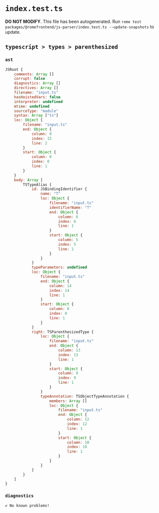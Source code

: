 # `index.test.ts`

**DO NOT MODIFY**. This file has been autogenerated. Run `rome test packages/@romefrontend/js-parser/index.test.ts --update-snapshots` to update.

## `typescript > types > parenthesized`

### `ast`

```javascript
JSRoot {
	comments: Array []
	corrupt: false
	diagnostics: Array []
	directives: Array []
	filename: "input.ts"
	hasHoistedVars: false
	interpreter: undefined
	mtime: undefined
	sourceType: "module"
	syntax: Array ["ts"]
	loc: Object {
		filename: "input.ts"
		end: Object {
			column: 0
			index: 15
			line: 2
		}
		start: Object {
			column: 0
			index: 0
			line: 1
		}
	}
	body: Array [
		TSTypeAlias {
			id: JSBindingIdentifier {
				name: "T"
				loc: Object {
					filename: "input.ts"
					identifierName: "T"
					end: Object {
						column: 6
						index: 6
						line: 1
					}
					start: Object {
						column: 5
						index: 5
						line: 1
					}
				}
			}
			typeParameters: undefined
			loc: Object {
				filename: "input.ts"
				end: Object {
					column: 14
					index: 14
					line: 1
				}
				start: Object {
					column: 0
					index: 0
					line: 1
				}
			}
			right: TSParenthesizedType {
				loc: Object {
					filename: "input.ts"
					end: Object {
						column: 13
						index: 13
						line: 1
					}
					start: Object {
						column: 9
						index: 9
						line: 1
					}
				}
				typeAnnotation: TSObjectTypeAnnotation {
					members: Array []
					loc: Object {
						filename: "input.ts"
						end: Object {
							column: 12
							index: 12
							line: 1
						}
						start: Object {
							column: 10
							index: 10
							line: 1
						}
					}
				}
			}
		}
	]
}
```

### `diagnostics`

```
✔ No known problems!

```
